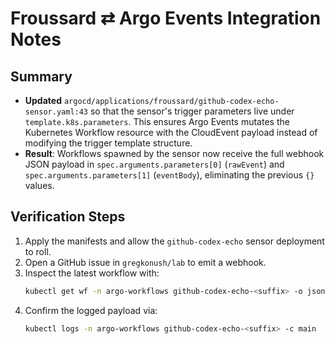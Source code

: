 # Froussard ⇄ Argo Events Integration Notes

## Summary

- **Updated** `argocd/applications/froussard/github-codex-echo-sensor.yaml:43` so that the
  sensor's trigger parameters live under `template.k8s.parameters`. This ensures Argo Events
  mutates the Kubernetes Workflow resource with the CloudEvent payload instead of modifying
  the trigger template structure.
- **Result**: Workflows spawned by the sensor now receive the full webhook JSON payload in
  `spec.arguments.parameters[0]` (`rawEvent`) and `spec.arguments.parameters[1]` (`eventBody`),
  eliminating the previous `{}` values.

## Verification Steps

1. Apply the manifests and allow the `github-codex-echo` sensor deployment to roll.
2. Open a GitHub issue in `gregkonush/lab` to emit a webhook.
3. Inspect the latest workflow with:
   ```bash
   kubectl get wf -n argo-workflows github-codex-echo-<suffix> -o jsonpath='{.spec.arguments.parameters[*].value}'
   ```
4. Confirm the logged payload via:
   ```bash
   kubectl logs -n argo-workflows github-codex-echo-<suffix> -c main
   ```
